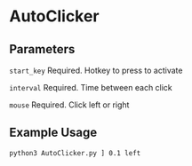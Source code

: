 # AutoClicker

## Parameters

`start_key` Required. Hotkey to press to activate

`interval` Required. Time between each click

`mouse` Required. Click left or right

## Example Usage

`python3 AutoClicker.py ] 0.1 left`
